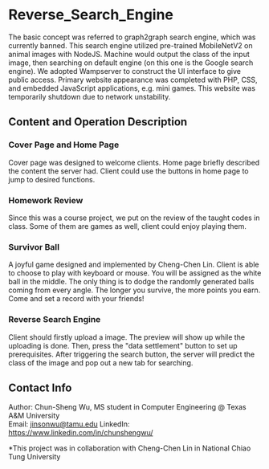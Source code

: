 # Reverse_Search_Engine
 
The basic concept was referred to graph2graph search engine, which was currently banned. This search engine utilized pre-trained MobileNetV2 on animal images with NodeJS. Machine would output the class of the input image, then searching on default engine (on this one is the Google search engine). We adopted Wampserver to construct the UI interface to give public access. Primary website appearance was completed with PHP, CSS, and embedded JavaScript applications, e.g. mini games. This website was temporarily shutdown due to network unstability. 

## Content and Operation Description

### Cover Page and Home Page
Cover page was designed to welcome clients. Home page briefly described the content the server had. Client could use the buttons in home page to jump to desired functions.

### Homework Review
Since this was a course project, we put on the review of the taught codes in class. Some of them are games as well, client could enjoy playing them.

### Survivor Ball
A joyful game designed and implemented by Cheng-Chen Lin. Client is able to choose to play with keyboard or mouse. You will be assigned as the white ball in the middle. The only thing is to dodge the randomly generated balls coming from every angle. The longer you survive, the more points you earn. Come and set a record with your friends!

### Reverse Search Engine
Client should firstly upload a image. The preview will show up while the uploading is done. Then, press the "data settlement" button to set up prerequisites. After triggering the search button, the server will predict the class of the image and pop out a new tab for searching. 

## Contact Info
Author: Chun-Sheng Wu, MS student in Computer Engineering @ Texas A&M University  
Email: jinsonwu@tamu.edu
LinkedIn: https://www.linkedin.com/in/chunshengwu/

*This project was in collaboration with Cheng-Chen Lin in National Chiao Tung University
